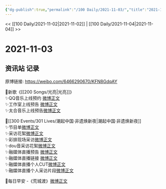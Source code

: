 ```yaml
---
{"dg-publish":true,"permalink":"/100 Daily/2021-11-03/","title":"2021-11-03","created":"2022-12-23T11:31:15.000+08:00","updated":"2023-02-26T00:50:23.000+08:00"}
---
```



<< [[100 Daily/2021-11-02\|2021-11-02]] | [[100 Daily/2021-11-04\|2021-11-04]] >>

# 2021-11-03

## 资讯站 记录

原博链接: https://weibo.com/6466290670/KFN8GdqAY

🌟新歌《[[200 Songs/光亮\|光亮]]》  
✨QQ音乐上线预约 [微博正文](https://m.weibo.cn/6466290670/4699422950425175)  
✨工作室上线预告 [微博正文](https://m.weibo.cn/6466290670/4699390340760651)  
✨太合音乐上线预告[微博正文](https://m.weibo.cn/6466290670/4699394710701461)

🌟[[300 Events/301 Lives/潮起中国·非遗焕新夜\|潮起中国·非遗焕新夜]]  
✨节目单[微博正文](https://m.weibo.cn/6466290670/4699550042295306)  
✨采访花絮[微博正文](https://m.weibo.cn/6466290670/4699539275780022)  
✨彩排现场采访[微博正文](https://m.weibo.cn/6466290670/4699514965854236)  
✨dou音采访花絮[微博正文](https://m.weibo.cn/6466290670/4699472656861608)  
✨融媒体直播预告 [微博正文](https://m.weibo.cn/6466290670/4699400901758750)  
✨融媒体直播链接 [微博正文](https://m.weibo.cn/6466290670/4699486339729011)  
✨融媒体直播个人CUT[微博正文](https://m.weibo.cn/6466290670/4699573517814672)  
✨融媒体直播个人采访片段[微博正文](https://m.weibo.cn/6466290670/4699585639615679)

🌟每日早安 -《荒城渡》[微博正文](https://m.weibo.cn/6466290670/4699355057228461)
